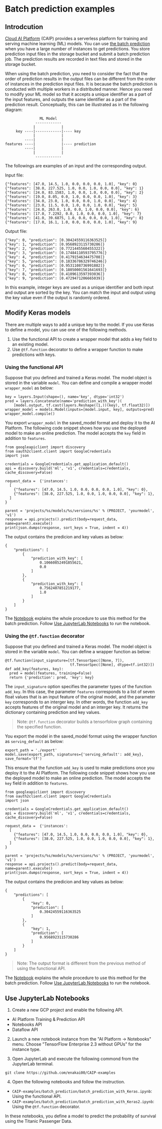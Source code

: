 # Batch prediction examples

## Introdcution

[Cloud AI Platform](https://cloud.google.com/ai-platform) (CAIP) provides a serverless platform for training and serving machine learning (ML) models. You can use [the batch prediction](https://cloud.google.com/ai-platform/prediction/docs/batch-predict) when you have a large number of instances to get predictions. You store prediction input files in the storage bucket and submit a batch prediction job. The prediction results are recorded in text files and stored in the storage bucket.

When using the batch prediction, you need to consider the fact that the order of prediction results in the output files can be different from the order of instances in the prediction input files. It is because the batch prediction is conducted with multiple workers in a distributed manner. Hence you need to modify your ML model so that it accepts a unique identifier as a part of the input features, and outputs the same identifier as a part of the prediction result. Conceptually, this can be illustrated as in the following diagram:

```
                ML Model
              ------------
             |            |
     key ----|------------|---- key
             |            |
         ----|            |
features ----|            |---- prediction
         ----|            |
             |            |
              ------------

```

The followings are examples of an input and the corresponding output.

Input file:
```
{"features": [47.0, 14.5, 1.0, 0.0, 0.0, 0.0, 1.0], "key": 0}
{"features": [38.0, 227.525, 1.0, 0.0, 1.0, 0.0, 0.0], "key": 1}
{"features": [24.0, 83.1583, 1.0, 0.0, 1.0, 0.0, 0.0], "key": 2}
{"features": [19.0, 8.05, 0.0, 1.0, 0.0, 0.0, 1.0], "key": 3}
{"features": [34.0, 23.0, 1.0, 0.0, 0.0, 1.0, 0.0], "key": 4}
{"features": [23.0, 11.5, 0.0, 1.0, 0.0, 1.0, 0.0], "key": 5}
{"features": [24.0, 263.0, 1.0, 0.0, 1.0, 0.0, 0.0], "key": 6}
{"features": [17.0, 7.2292, 0.0, 1.0, 0.0, 0.0, 1.0], "key": 7}
{"features": [41.0, 39.6875, 1.0, 0.0, 0.0, 0.0, 1.0], "key": 8}
{"features": [17.0, 16.1, 1.0, 0.0, 0.0, 0.0, 1.0], "key": 9}
```

Output file:
```
{"key": 0, "prediction": [0.30424559116363525]}
{"key": 1, "prediction": [0.9568923115730286]}
{"key": 2, "prediction": [0.7721445560455322]}
{"key": 3, "prediction": [0.17484110593795776]}
{"key": 4, "prediction": [0.4179154634475708]}
{"key": 5, "prediction": [0.18336786329746246]}
{"key": 6, "prediction": [0.9531108736991882]}
{"key": 7, "prediction": [0.18050001561641693]}
{"key": 8, "prediction": [0.4109613597393036]}
{"key": 9, "prediction": [0.4729471206665039]}
```

In this example, integer keys are used as a unique identifier and both input and output are sorted by the key. You can match the input and output using the key value even if the output is randomly ordered.

## Modify Keras models

There are multiple ways to add a unique key to the model. If you use Keras to define a model, you can use one of the following methods.

1. Use the functional API to create a wrapper model that adds a key field to an existing model.
2. Use `@tf.function` decorator to define a wrapper function to make predictions with keys.

### Using the functional API

Suppose that you defined and trained a Keras model. The model object is stored in the variable `model`. You can define and compile a wrapper model `wrapper_model` as below:

```
key = layers.Input(shape=(), name='key', dtype='int32')
pred = layers.Concatenate(name='prediction_with_key')(
    [model.output, tf.cast(layers.Reshape((1,))(key), tf.float32)])
wrapper_model = models.Model(inputs=[model.input, key], outputs=pred)
wrapper_model.compile()
```

You export `wrapper_model` in the saved_model format and deploy it to the AI Platform. The following code snippet shows how you use the deployed model to make an online prediction. The model accepts the `key` field in addition to `features`.

```
from googleapiclient import discovery
from oauth2client.client import GoogleCredentials
import json

credentials = GoogleCredentials.get_application_default()
api = discovery.build('ml', 'v1', credentials=credentials, cache_discovery=False)

request_data =  {'instances':
  [
    {"features": [47.0, 14.5, 1.0, 0.0, 0.0, 0.0, 1.0], "key": 0},
    {"features": [38.0, 227.525, 1.0, 0.0, 1.0, 0.0, 0.0], "key": 1},
  ]
}

parent = 'projects/%s/models/%s/versions/%s' % (PROJECT, 'yourmodel', 'v1')
response = api.projects().predict(body=request_data, name=parent).execute()
print(json.dumps(response, sort_keys = True, indent = 4))
```

The output contains the predicion and key values as below:

```
{
    "predictions": [
        {
            "prediction_with_key": [
                0.10660852491855621,
                0.0
            ]
        },
        {
            "prediction_with_key": [
                0.7562407851219177,
                1.0
            ]
        }
    ]
}
```

The [Notebook](batch_prediction_with_Keras.ipynb) explains the whole procedure to use this method for the batch prediction. Follow [Use JupyterLab Notebooks](README.md#use-jupyterlab-notebooks) to run the notebook.

### Using the `@tf.function` decorator

Suppose that you defined and trained a Keras model. The model object is stored in the variable `model`. You can define a wrapper function as below:

```
@tf.function(input_signature=[tf.TensorSpec([None, 7]), 
                              tf.TensorSpec([None], dtype=tf.int32)])
def add_key(features, key):
  pred = model(features, training=False)
  return {'prediction': pred, 'key': key}
```

The `input_signature` option specifies the parameter types of the function `add_key`. In this case, the parameter `features` corresponds to a list of seven float values that is an input feature of the original model, and the parameter `key` corresponds to an interger key. In other words, the function `add_key` accepts features of the original model and an interger key. It returns the dictionary containing prediction and key values.

>Note: `@tf.function` decorator builds a tensorfolow graph containing the specified function.

You export the model in the saved_model format using the wrapper function as `serving_default` as below:

```
export_path = './export'
model.save(export_path, signatures={'serving_default': add_key}, save_format='tf')
```

This ensure that the function `add_key` is used to make predictions once you deploy it to the AI Platform. The following code snippet shows how you use the deployed model to make an online prediction. The model accepts the `key` field in addition to `features`.

```
from googleapiclient import discovery
from oauth2client.client import GoogleCredentials
import json

credentials = GoogleCredentials.get_application_default()
api = discovery.build('ml', 'v1', credentials=credentials, cache_discovery=False)

request_data =  {'instances':
  [
    {"features": [47.0, 14.5, 1.0, 0.0, 0.0, 0.0, 1.0], "key": 0},
    {"features": [38.0, 227.525, 1.0, 0.0, 1.0, 0.0, 0.0], "key": 1},
  ]
}

parent = 'projects/%s/models/%s/versions/%s' % (PROJECT, 'yourmodel', 'v1')
response = api.projects().predict(body=request_data, name=parent).execute()
print(json.dumps(response, sort_keys = True, indent = 4))
```

The output contains the predicion and key values as below:

```
{
    "predictions": [
        {
            "key": 0,
            "prediction": [
                0.30424559116363525
            ]
        },
        {
            "key": 1,
            "prediction": [
                0.9568923115730286
            ]
        }
    ]
}
```

>Note: The output format is different from the previous method of using the functional API.

The [Notebook](batch_prediction_with_Keras2.ipynb) explains the whole procedure to use this method for the batch prediction. Follow [Use JupyterLab Notebooks](README.md#use-jupyterlab-notebooks) to run the notebook.

## Use JupyterLab Notebooks

1. Create a new GCP project and enable the following API. 
- AI Platform Training & Prediction API
- Notebooks API
- Dataflow API

2. Launch a new notebook instance from the "AI Platform -> Notebooks" menu. Choose "TensorFlow Enterprise 2.3 without GPUs" for the instance type.

3. Open JupyterLab and execute the following commond from the JupyterLab terminal.

```
git clone https://github.com/enakai00/CAIP-examples
```

4. Open the following notebooks and follow the instruction.

- `CAIP-examples/batch_prediction/batch_prediction_with_Keras.ipynb`: Using the functional API.
- `CAIP-examples/batch_prediction/batch_prediction_with_Keras2.ipynb`: Using the `@tf.function` decorator.

In these notebooks, you define a model to predict the probability of survival using the Titanic Passenger Data.
